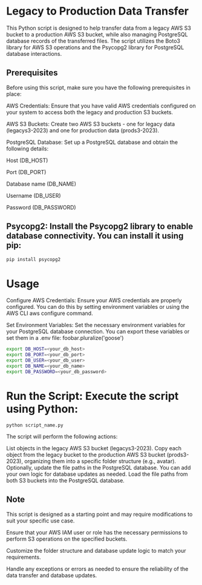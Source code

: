 # Legacy to Production Data Transfer

This Python script is designed to help transfer data from a legacy AWS S3 bucket to a production AWS S3 bucket, while also managing PostgreSQL database records of the transferred files. The script utilizes the Boto3 library for AWS S3 operations and the Psycopg2 library for PostgreSQL database interactions.

## Prerequisites

Before using this script, make sure you have the following prerequisites in place:

AWS Credentials: Ensure that you have valid AWS credentials configured on your system to access both the legacy and production S3 buckets.

AWS S3 Buckets: Create two AWS S3 buckets - one for legacy data (legacys3-2023) and one for production data (prods3-2023).

PostgreSQL Database: Set up a PostgreSQL database and obtain the following details:

Host (DB_HOST)

Port (DB_PORT)

Database name (DB_NAME)

Username (DB_USER)

Password (DB_PASSWORD)



## Psycopg2: Install the Psycopg2 library to enable database connectivity. You can install it using pip:

```bash
pip install psycopg2

```


# Usage
Configure AWS Credentials: Ensure your AWS credentials are properly configured. You can do this by setting environment variables or using the AWS CLI aws configure command.

Set Environment Variables: Set the necessary environment variables for your PostgreSQL database connection. You can export these variables or set them in a .env file:
foobar.pluralize('goose')

```bash
export DB_HOST=<your_db_host>
export DB_PORT=<your_db_port>
export DB_USER=<your_db_user>
export DB_NAME=<your_db_name>
export DB_PASSWORD=<your_db_password>

```

# Run the Script: Execute the script using Python:

```
python script_name.py
```
The script will perform the following actions:

List objects in the legacy AWS S3 bucket (legacys3-2023).
Copy each object from the legacy bucket to the production AWS S3 bucket (prods3-2023), organizing them into a specific folder structure (e.g., avatar).
Optionally, update the file paths in the PostgreSQL database. You can add your own logic for database updates as needed.
Load the file paths from both S3 buckets into the PostgreSQL database.

## Note

This script is designed as a starting point and may require modifications to suit your specific use case.

Ensure that your AWS IAM user or role has the necessary permissions to perform S3 operations on the specified buckets.

Customize the folder structure and database update logic to match your requirements.

Handle any exceptions or errors as needed to ensure the reliability of the data transfer and database updates.